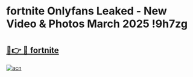 # fortnite Onlyfans Leaked - New Video & Photos March 2025 !9h7zg

# <h2><a href="https://83668s.iuczelnia.edu.pl?title=fortnite&ref=9h7zg">🔗👉 🔴 fortnite</a></h2>

[![acn](https://github.com/user-attachments/assets/0f9c940e-d8b0-45ae-aac7-cd30a18b3e1c)](https://83668s.iuczelnia.edu.pl?title=fortnite&ref=9h7zg)

